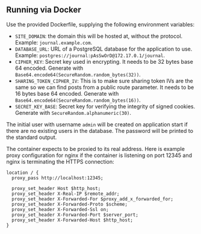## Running via Docker

Use the provided Dockerfile, supplying the following environment variables:

* `SITE_DOMAIN`: the domain this will be hosted at, without the protocol.
  Example: `journal.example.com`.
* `DATABASE_URL`: URL of a PostgreSQL database for the application to use.
  Example: `postgres://journal:pAsSwOrD@172.17.0.1/journal`.
* `CIPHER_KEY`: Secret key used in encrypting. It needs to be 32 bytes base 64
  encoded. Generate with `Base64.encode64(SecureRandom.random_bytes(32))`.
* `SHARING_TOKEN_CIPHER_IV`: This is to make sure sharing token IVs are
the same so we can find posts from a public route parameter. It needs to be 16 bytes base 64 encoded. Generate with `Base64.encode64(SecureRandom.random_bytes(16))`.
* `SECRET_KEY_BASE`: Secret key for verifying the integrity of signed cookies.
  Generate with `SecureRandom.alphanumeric(30)`.

The initial user with username `admin` will be created on application start if
there are no existing users in the database. The password will be printed to
the standard output.

The container expects to be proxied to its real address. Here is example proxy
configuration for nginx if the container is listening on port 12345 and nginx
is terminating the HTTPS connection:

```
location / {
  proxy_pass http://localhost:12345;

  proxy_set_header Host $http_host;
  proxy_set_header X-Real-IP $remote_addr;
  proxy_set_header X-Forwarded-For $proxy_add_x_forwarded_for;
  proxy_set_header X-Forwarded-Proto $scheme;
  proxy_set_header X-Forwarded-Ssl on;
  proxy_set_header X-Forwarded-Port $server_port;
  proxy_set_header X-Forwarded-Host $http_host;
}
```
